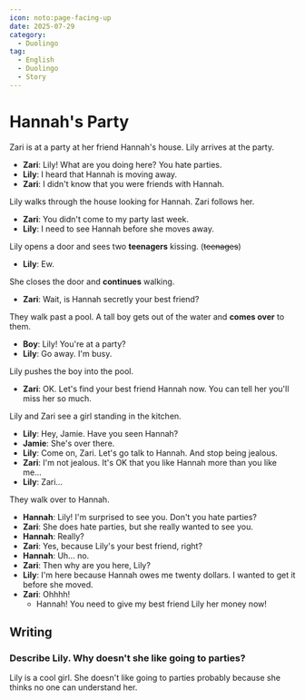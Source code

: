 ```yaml
---
icon: noto:page-facing-up
date: 2025-07-29
category:
  - Duolingo
tag:
  - English
  - Duolingo
  - Story
---
```


# Hannah's Party

Zari is at a party at her friend Hannah's house. Lily arrives at the party.

- **Zari**: Lily! What are you doing here? You hate parties.
- **Lily**: I heard that Hannah is moving away.
- **Zari**: I didn't know that you were friends with Hannah.

Lily walks through the house looking for Hannah. Zari follows her.

- **Zari**: You didn't come to my party last week.
- **Lily**: I need to see Hannah before she moves away.

Lily opens a door and sees two **teenagers** kissing. (~~teenages~~)

- **Lily**: Ew.

She closes the door and **continues** walking.

- **Zari**: Wait, is Hannah secretly your best friend?

They walk past a pool. A tall boy gets out of the water and **comes over** to them.

- **Boy**: Lily! You're at a party?
- **Lily**: Go away. I'm busy.

Lily pushes the boy into the pool.

- **Zari**: OK. Let's find your best friend Hannah now. You can tell her you'll miss her so much.

Lily and Zari see a girl standing in the kitchen.

- **Lily**: Hey, Jamie. Have you seen Hannah?
- **Jamie**: She's over there.
- **Lily**: Come on, Zari. Let's go talk to Hannah. And stop being jealous.
- **Zari**: I'm not jealous. It's OK that you like Hannah more than you like me...
- **Lily**: Zari...

They walk over to Hannah.

- **Hannah**: Lily! I'm surprised to see you. Don't you hate parties?
- **Zari**: She does hate parties, but she really wanted to see you.
- **Hannah**: Really?
- **Zari**: Yes, because Lily's your best friend, right?
- **Hannah**: Uh... no.
- **Zari**: Then why are you here, Lily?
- **Lily**: I'm here because Hannah owes me twenty dollars. I wanted to get it before she moved.
- **Zari**: Ohhhh!
  - Hannah! You need to give my best friend Lily her money now!

## Writing

### Describe Lily. Why doesn't she like going to parties?

Lily is a cool girl. She doesn't like going to parties probably because she thinks no one can understand her.
